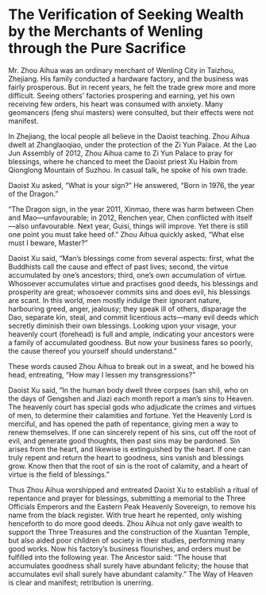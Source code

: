# The Verification of Seeking Wealth by the Merchants of Wenling through the Pure Sacrifice

Mr. Zhou Aihua was an ordinary merchant of Wenling City in Taizhou, Zhejiang. His family conducted a hardware factory, and the business was fairly prosperous. But in recent years, he felt the trade grew more and more difficult. Seeing others’ factories prospering and earning, yet his own receiving few orders, his heart was consumed with anxiety. Many geomancers (feng shui masters) were consulted, but their effects were not manifest.

In Zhejiang, the local people all believe in the Daoist teaching. Zhou Aihua dwelt at Zhanglaoqiao, under the protection of the Zi Yun Palace. At the Lao Jun Assembly of 2012, Zhou Aihua came to Zi Yun Palace to pray for blessings, where he chanced to meet the Daoist priest Xu Haibin from Qionglong Mountain of Suzhou. In casual talk, he spoke of his own trade.

Daoist Xu asked, “What is your sign?” He answered, “Born in 1976, the year of the Dragon.”

“The Dragon sign, in the year 2011, Xinmao, there was harm between Chen and Mao—unfavourable; in 2012, Renchen year, Chen conflicted with itself—also unfavourable. Next year, Guisi, things will improve. Yet there is still one point you must take heed of.” Zhou Aihua quickly asked, “What else must I beware, Master?”

Daoist Xu said, “Man’s blessings come from several aspects: first, what the Buddhists call the cause and effect of past lives; second, the virtue accumulated by one’s ancestors; third, one’s own accumulation of virtue. Whosoever accumulates virtue and practises good deeds, his blessings and prosperity are great; whosoever commits sins and does evil, his blessings are scant. In this world, men mostly indulge their ignorant nature, harbouring greed, anger, jealousy; they speak ill of others, disparage the Dao, separate kin, steal, and commit licentious acts—many evil deeds which secretly diminish their own blessings. Looking upon your visage, your heavenly court (forehead) is full and ample, indicating your ancestors were a family of accumulated goodness. But now your business fares so poorly, the cause thereof you yourself should understand.”

These words caused Zhou Aihua to break out in a sweat, and he bowed his head, entreating, “How may I lessen my transgressions?”

Daoist Xu said, “In the human body dwell three corpses (san shi), who on the days of Gengshen and Jiazi each month report a man’s sins to Heaven. The heavenly court has special gods who adjudicate the crimes and virtues of men, to determine their calamities and fortune. Yet the Heavenly Lord is merciful, and has opened the path of repentance, giving men a way to renew themselves. If one can sincerely repent of his sins, cut off the root of evil, and generate good thoughts, then past sins may be pardoned. Sin arises from the heart, and likewise is extinguished by the heart. If one can truly repent and return the heart to goodness, sins vanish and blessings grow. Know then that the root of sin is the root of calamity, and a heart of virtue is the field of blessings.”

Thus Zhou Aihua worshipped and entreated Daoist Xu to establish a ritual of repentance and prayer for blessings, submitting a memorial to the Three Officials Emperors and the Eastern Peak Heavenly Sovereign, to remove his name from the black register. With true heart he repented, only wishing henceforth to do more good deeds. Zhou Aihua not only gave wealth to support the Three Treasures and the construction of the Xuantan Temple, but also aided poor children of society in their studies, performing many good works. Now his factory’s business flourishes, and orders must be fulfilled into the following year. The Ancestor said: “The house that accumulates goodness shall surely have abundant felicity; the house that accumulates evil shall surely have abundant calamity.” The Way of Heaven is clear and manifest; retribution is unerring.
